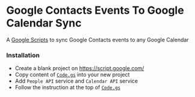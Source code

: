 # Google Contacts Events To Google Calendar Sync

A [Google Scripts](https://script.google.com) to sync Google Contacts events to any Google Calendar

### Installation
* Create a blank project on https://script.google.com/
* Copy content of [`Code.gs`](Code.gs) into your new project
* Add `People API` service and `Calendar API` service
* Follow the instruction at the top of [`Code.gs`](Code.gs)


